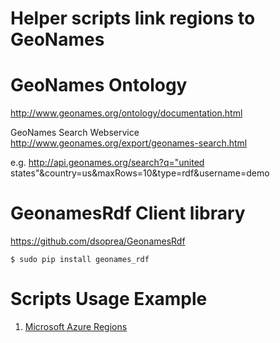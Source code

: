 # Helper scripts link regions to GeoNames
# GeoNames Ontology
http://www.geonames.org/ontology/documentation.html

GeoNames Search Webservice
http://www.geonames.org/export/geonames-search.html

e.g. 
http://api.geonames.org/search?q="united states"&country=us&maxRows=10&type=rdf&username=demo

# GeonamesRdf Client library
https://github.com/dsoprea/GeonamesRdf

    $ sudo pip install geonames_rdf

# Scripts Usage Example
1. [Microsoft Azure Regions](azure/)
